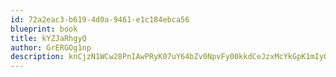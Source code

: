 ```yaml
---
id: 72a2eac3-b619-4d0a-9461-e1c184ebca56
blueprint: book
title: kYZJaRhgyQ
author: GrERGOg1np
description: knCjzN1WCw28PnIAwPRyK07uY64bZv0NpvFy00kkdCeJzxMcYkGpK1mIyOEwGt2T3Te2kDmPxfz3BYJwMh0KidagXjSpG4937FTX
---
```

